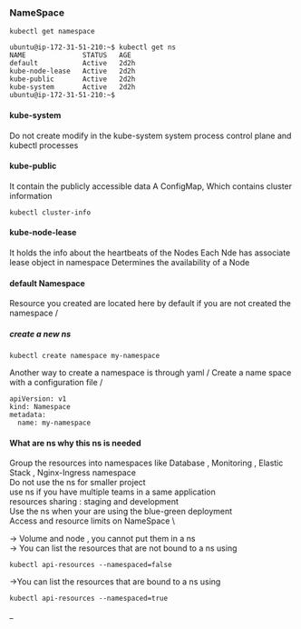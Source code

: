 ### NameSpace 
```
kubectl get namespace
```


```
ubuntu@ip-172-31-51-210:~$ kubectl get ns
NAME              STATUS   AGE
default           Active   2d2h
kube-node-lease   Active   2d2h
kube-public       Active   2d2h
kube-system       Active   2d2h
ubuntu@ip-172-31-51-210:~$
```

#### kube-system  
Do not create modify in the kube-system
system process
control plane and kubectl processes

#### kube-public 
It contain the publicly accessible data
A ConfigMap, Which contains cluster information 
```
kubectl cluster-info
```

#### kube-node-lease
It holds the info about the heartbeats of the Nodes
Each Nde has associate lease object in namespace
Determines the availability of a Node

####  default Namespace
Resource you created are located here by default if you are not created the namespace /

##### create a new ns
```
kubectl create namespace my-namespace
```

Another way to create a namespace is through yaml / 
Create a name space with a configuration file /
```
apiVersion: v1
kind: Namespace
metadata:
  name: my-namespace
```

#### What are ns why this ns is needed
Group the resources into namespaces like Database , Monitoring , Elastic Stack , Nginx-Ingress  namespace \
Do not use the ns for smaller project \
use ns if you have multiple teams in a same application \
resources sharing : staging and development \
Use the ns when your are using the blue-green deployment \
Access and resource limits on NameSpace \



-> Volume and node , you cannot put them in a ns \
-> You can list the resources that are not bound to a ns using 
```
kubectl api-resources --namespaced=false
```
->You can list the resources that are bound to a ns using 
```
kubectl api-resources --namespaced=true
```



_
